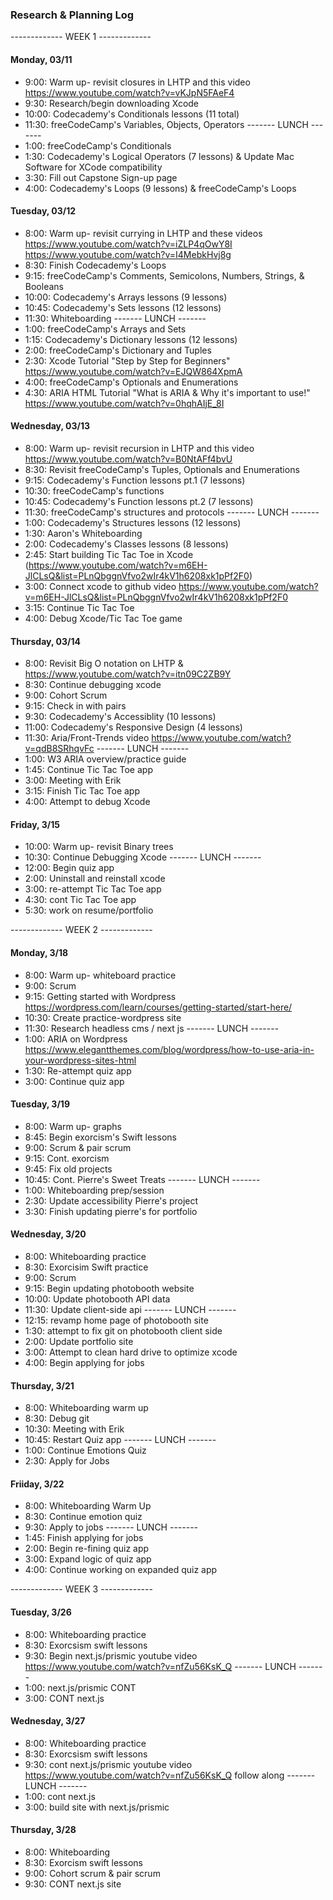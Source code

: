 ### Research & Planning Log

------------- WEEK 1 -------------

#### Monday, 03/11
* 9:00: Warm up- revisit closures in LHTP and this video https://www.youtube.com/watch?v=vKJpN5FAeF4
* 9:30: Research/begin downloading Xcode
* 10:00: Codecademy's Conditionals lessons (11 total)
* 11:30: freeCodeCamp's Variables, Objects, Operators 
------- LUNCH -------
* 1:00: freeCodeCamp's Conditionals
* 1:30: Codecademy's Logical Operators (7 lessons) & Update Mac Software for XCode compatibility 
* 3:30: Fill out Capstone Sign-up page
* 4:00: Codecademy's Loops (9 lessons) & freeCodeCamp's Loops

#### Tuesday, 03/12
* 8:00: Warm up- revisit currying in LHTP and these videos https://www.youtube.com/watch?v=iZLP4qOwY8I https://www.youtube.com/watch?v=I4MebkHvj8g
* 8:30: Finish Codecademy's Loops
* 9:15: freeCodeCamp's Comments, Semicolons, Numbers, Strings, & Booleans
* 10:00: Codecademy's Arrays lessons (9 lessons)
* 10:45: Codecademy's Sets lessons (12 lessons)
* 11:30: Whiteboarding
------- LUNCH -------
* 1:00: freeCodeCamp's Arrays and Sets
* 1:15: Codecademy's Dictionary lessons (12 lessons)
* 2:00: freeCodeCamp's Dictionary and Tuples 
* 2:30: Xcode Tutorial "Step by Step for Beginners" https://www.youtube.com/watch?v=EJQW864XpmA
* 4:00: freeCodeCamp's Optionals and Enumerations
* 4:30: ARIA HTML Tutorial "What is ARIA & Why it's important to use!" https://www.youtube.com/watch?v=0hqhAIjE_8I


#### Wednesday, 03/13
* 8:00: Warm up- revisit recursion in LHTP and this video https://www.youtube.com/watch?v=B0NtAFf4bvU
* 8:30: Revisit  freeCodeCamp's Tuples, Optionals and Enumerations
* 9:15: Codecademy's Function lessons pt.1 (7 lessons)
* 10:30: freeCodeCamp's functions
* 10:45: Codecademy's Function lessons pt.2 (7 lessons)
* 11:30: freeCodeCamp's structures and protocols 
------- LUNCH -------
* 1:00: Codecademy's Structures lessons (12 lessons)
* 1:30: Aaron's Whiteboarding
* 2:00: Codecademy's Classes lessons (8 lessons)
* 2:45: Start building Tic Tac Toe in Xcode (https://www.youtube.com/watch?v=m6EH-JlCLsQ&list=PLnQbggnVfvo2wIr4kV1h6208xk1pPf2F0)
* 3:00: Connect xcode to github video https://www.youtube.com/watch?v=m6EH-JlCLsQ&list=PLnQbggnVfvo2wIr4kV1h6208xk1pPf2F0
* 3:15: Continue Tic Tac Toe
* 4:00: Debug Xcode/Tic Tac Toe game

#### Thursday, 03/14
* 8:00: Revisit Big O notation on LHTP & https://www.youtube.com/watch?v=itn09C2ZB9Y
* 8:30: Continue debugging xcode
* 9:00: Cohort Scrum
* 9:15: Check in with pairs 
* 9:30: Codecademy's Accessiblity (10 lessons)
* 11:00: Codecademy's Responsive Design (4 lessons)
* 11:30: Aria/Front-Trends video https://www.youtube.com/watch?v=qdB8SRhqvFc
------- LUNCH -------
* 1:00: W3 ARIA overview/practice guide
* 1:45: Continue Tic Tac Toe app
* 3:00: Meeting with Erik
* 3:15: Finish Tic Tac Toe app
* 4:00: Attempt to debug Xcode

#### Friday, 3/15
* 10:00: Warm up- revisit Binary trees 
* 10:30: Continue Debugging Xcode
------- LUNCH -------
* 12:00: Begin quiz app
* 2:00: Uninstall and reinstall xcode
* 3:00: re-attempt Tic Tac Toe app
* 4:30: cont Tic Tac Toe app 
* 5:30: work on resume/portfolio

------------- WEEK 2 -------------

#### Monday, 3/18
* 8:00: Warm up- whiteboard practice 
* 9:00: Scrum
* 9:15: Getting started with Wordpress https://wordpress.com/learn/courses/getting-started/start-here/
* 10:30: Create practice-wordpress site 
* 11:30: Research headless cms / next js
------- LUNCH -------
* 1:00: ARIA on Wordpress https://www.elegantthemes.com/blog/wordpress/how-to-use-aria-in-your-wordpress-sites-html
* 1:30: Re-attempt quiz app
* 3:00: Continue quiz app 

#### Tuesday, 3/19
* 8:00: Warm up- graphs
* 8:45: Begin exorcism's Swift lessons 
* 9:00: Scrum & pair scrum 
* 9:15: Cont. exorcism
* 9:45: Fix old projects 
* 10:45: Cont. Pierre's Sweet Treats
------- LUNCH -------
* 1:00: Whiteboarding prep/session
* 2:30: Update accessibility Pierre's project
* 3:30: Finish updating pierre's for portfolio

#### Wednesday, 3/20
* 8:00: Whiteboarding practice
* 8:30: Exorcisim Swift practice
* 9:00: Scrum
* 9:15: Begin updating photobooth website
* 10:00: Update photobooth API data
* 11:30: Update client-side api
------- LUNCH -------
* 12:15: revamp home page of photobooth site
* 1:30: attempt to fix git on photobooth client side 
* 2:00: Update portfolio site
* 3:00: Attempt to clean hard drive to optimize xcode 
* 4:00: Begin applying for jobs

#### Thursday, 3/21
* 8:00: Whiteboarding warm up 
* 8:30: Debug git
* 10:30: Meeting with Erik
* 10:45: Restart Quiz app 
------- LUNCH -------
* 1:00: Continue Emotions Quiz
* 2:30: Apply for Jobs 

#### Friiday, 3/22
* 8:00: Whiteboarding Warm Up
* 8:30: Continue emotion quiz 
* 9:30: Apply to jobs
------- LUNCH -------
* 1:45: Finish applying for jobs
* 2:00: Begin re-fining quiz app
* 3:00: Expand logic of quiz app
* 4:00: Continue working on expanded quiz app

------------- WEEK 3 -------------

#### Tuesday, 3/26
* 8:00: Whiteboarding practice
* 8:30: Exorcsism swift lessons
* 9:30: Begin next.js/prismic youtube video https://www.youtube.com/watch?v=nfZu56KsK_Q
------- LUNCH -------
* 1:00: next.js/prismic CONT
* 3:00: CONT  next.js

#### Wednesday, 3/27
* 8:00: Whiteboarding practice
* 8:30: Exorcsism swift lessons
* 9:30: cont next.js/prismic youtube video https://www.youtube.com/watch?v=nfZu56KsK_Q follow along
------- LUNCH -------
* 1:00: cont next.js
* 3:00: build site with next.js/prismic

#### Thursday, 3/28
* 8:00: Whiteboarding
* 8:30: Exorcism swift lessons
* 9:00: Cohort scrum & pair scrum
* 9:30: CONT next.js site